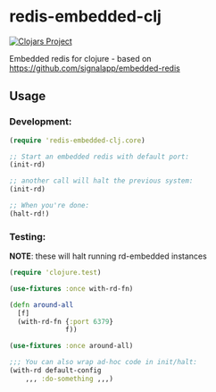 # redis-embedded-clj
[![Clojars Project](https://img.shields.io/clojars/v/org.clojars.bigsy/redis-embedded-clj.svg)](https://clojars.org/org.clojars.bigsy/redis-embedded-clj)

Embedded redis for clojure - based on https://github.com/signalapp/embedded-redis

## Usage

### Development:

```clojure
(require 'redis-embedded-clj.core)

;; Start an embedded redis with default port:
(init-rd)

;; another call will halt the previous system:
(init-rd)

;; When you're done:
(halt-rd!)
```

### Testing:

**NOTE**: these will halt running rd-embedded instances

```clojure
(require 'clojure.test)

(use-fixtures :once with-rd-fn)

(defn around-all
  [f]
  (with-rd-fn {:port 6379}
              f))

(use-fixtures :once around-all)

;;; You can also wrap ad-hoc code in init/halt:
(with-rd default-config
	,,, :do-something ,,,)
```

